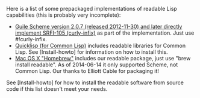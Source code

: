 Here is a list of some prepackaged implementations of readable Lisp capabilities (this is probably very incomplete):

*   [Guile Scheme version 2.0.7 (released 2012-11-30) and later directly implement SRFI-105 (curly-infix)](https://www.gnu.org/software/guile/manual/html_node/SRFI_002d105.html) as part of the implementation.  Just use #!curly-infix.
*   [Quicklisp (for Common Lisp)](http://www.quicklisp.org/) includes readable libraries for Common Lisp.  See [Install-howto] for information on how to install this.
*   [Mac OS X "Homebrew"](http://brew.sh/) includes our readable package, just use "brew install readable".  As of 2014-06-14 it only supported Scheme, not Common Lisp.  Our thanks to Elliott Cable for packaging it!

See [Install-howto] for how to install the readable software from source code if this list doesn't meet your needs.
